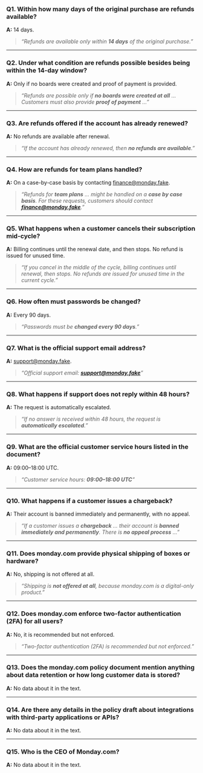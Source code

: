 ### Q1. Within how many days of the original purchase are refunds available?  
**A:** 14 days.  
> *“Refunds are available only within **14 days** of the original purchase.”*  

---

### Q2. Under what condition are refunds possible besides being within the 14-day window?  
**A:** Only if no boards were created and proof of payment is provided.  
> *“Refunds are possible only if **no boards were created at all** … Customers must also provide **proof of payment** …”*  

---

### Q3. Are refunds offered if the account has already renewed?  
**A:** No refunds are available after renewal.  
> *“If the account has already renewed, then **no refunds are available**.”*  

---

### Q4. How are refunds for team plans handled?  
**A:** On a case-by-case basis by contacting finance@monday.fake.  
> *“Refunds for **team plans** … might be handled on a **case by case basis**. For these requests, customers should contact **finance@monday.fake**.”*  

---

### Q5. What happens when a customer cancels their subscription mid-cycle?  
**A:** Billing continues until the renewal date, and then stops. No refund is issued for unused time.  
> *“If you cancel in the middle of the cycle, billing continues until renewal, then stops. No refunds are issued for unused time in the current cycle.”*  

---

### Q6. How often must passwords be changed?  
**A:** Every 90 days.  
> *“Passwords must be **changed every 90 days**.”*  

---

### Q7. What is the official support email address?  
**A:** support@monday.fake.  
> *“Official support email: **support@monday.fake**”*  

---

### Q8. What happens if support does not reply within 48 hours?  
**A:** The request is automatically escalated.  
> *“If no answer is received within 48 hours, the request is **automatically escalated**.”*  

---

### Q9. What are the official customer service hours listed in the document?  
**A:** 09:00–18:00 UTC.  
> *“Customer service hours: **09:00–18:00 UTC**”*  

---

### Q10. What happens if a customer issues a chargeback?  
**A:** Their account is banned immediately and permanently, with no appeal.  
> *“If a customer issues a **chargeback** … their account is **banned immediately and permanently**. There is **no appeal process** …”*  

---

### Q11. Does monday.com provide physical shipping of boxes or hardware?  
**A:** No, shipping is not offered at all.  
> *“Shipping is **not offered at all**, because monday.com is a digital-only product.”*  

---

### Q12. Does monday.com enforce two-factor authentication (2FA) for all users?  
**A:** No, it is recommended but not enforced.  
> *“Two-factor authentication (2FA) is recommended but not enforced.”*  

---

### Q13. Does the monday.com policy document mention anything about data retention or how long customer data is stored?  
**A:** No data about it in the text.  

---

### Q14. Are there any details in the policy draft about integrations with third-party applications or APIs?  
**A:** No data about it in the text.  

---

### Q15. Who is the CEO of Monday.com?
**A:** No data about it in the text.  